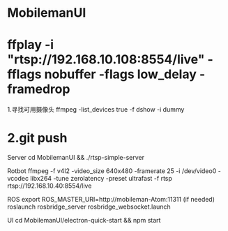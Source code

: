 # MobilemanUI

ffplay -i "rtsp://192.168.10.108:8554/live" -fflags nobuffer -flags low_delay -framedrop
======================================================================================
1.寻找可用摄像头
ffmpeg -list_devices true -f dshow -i dummy

2.git push
=======================================================================================

Server
cd MobilemanUI && ./rtsp-simple-server

Rotbot
ffmpeg -f v4l2 -video_size 640x480 -framerate 25 -i /dev/video0 -vcodec libx264 -tune zerolatency -preset ultrafast -f rtsp rtsp://192.168.10.40:8554/live 

ROS
export ROS_MASTER_URI=http://mobileman-Atom:11311 (if needed)
roslaunch rosbridge_server rosbridge_websocket.launch

UI
cd MobilemanUI/electron-quick-start && npm start 





